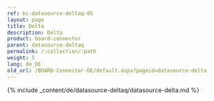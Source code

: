 ```yaml
---
ref: bc-datasource-deltaq-05
layout: page
title: Delta
description: Delta
product: board-connector
parent: datasource-deltaq
permalink: /:collection/:path
weight: 5
lang: de_DE
old_url: /BOARD-Connector-DE/default.aspx?pageid=datasource-delta
---
```

{% include _content/de/datasource-deltaq/datasource-delta.md %}